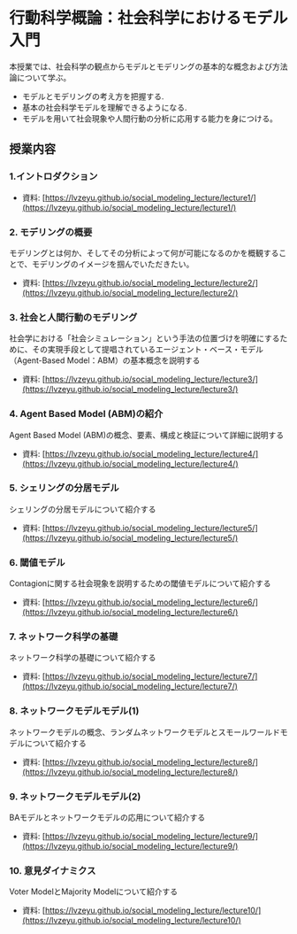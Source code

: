 # 行動科学概論：社会科学におけるモデル入門

本授業では、社会科学の観点からモデルとモデリングの基本的な概念および方法論について学ぶ。

- モデルとモデリングの考え方を把握する.
- 基本の社会科学モデルを理解できるようになる.
- モデルを用いて社会現象や人間行動の分析に応用する能力を身につける。

## 授業内容

### 1.イントロダクション

- 資料: [https://lvzeyu.github.io/social_modeling_lecture/lecture1/](https://lvzeyu.github.io/social_modeling_lecture/lecture1/)

### 2. モデリングの概要

モデリングとは何か、そしてその分析によって何が可能になるのかを概観することで、モデリングのイメージを掴んでいただきたい。

- 資料: [https://lvzeyu.github.io/social_modeling_lecture/lecture2/](https://lvzeyu.github.io/social_modeling_lecture/lecture2/)

### 3. 社会と人間行動のモデリング

社会学における「社会シミュレーション」という手法の位置づけを明確にするために、その実現手段として提唱されているエージェント・ベース・モデル（Agent-Based Model：ABM）の基本概念を説明する

- 資料: [https://lvzeyu.github.io/social_modeling_lecture/lecture3/](https://lvzeyu.github.io/social_modeling_lecture/lecture3/)

### 4. Agent Based Model (ABM)の紹介

Agent Based Model (ABM)の概念、要素、構成と検証について詳細に説明する

- 資料: [https://lvzeyu.github.io/social_modeling_lecture/lecture4/](https://lvzeyu.github.io/social_modeling_lecture/lecture4/)

### 5. シェリングの分居モデル

シェリングの分居モデルについて紹介する

- 資料: [https://lvzeyu.github.io/social_modeling_lecture/lecture5/](https://lvzeyu.github.io/social_modeling_lecture/lecture5/)


### 6. 閾値モデル

Contagionに関する社会現象を説明するための閾値モデルについて紹介する

- 資料: [https://lvzeyu.github.io/social_modeling_lecture/lecture6/](https://lvzeyu.github.io/social_modeling_lecture/lecture6/)

### 7. ネットワーク科学の基礎

ネットワーク科学の基礎について紹介する

- 資料: [https://lvzeyu.github.io/social_modeling_lecture/lecture7/](https://lvzeyu.github.io/social_modeling_lecture/lecture7/)

### 8. ネットワークモデルモデル(1)

ネットワークモデルの概念、ランダムネットワークモデルとスモールワールドモデルについて紹介する

- 資料: [https://lvzeyu.github.io/social_modeling_lecture/lecture8/](https://lvzeyu.github.io/social_modeling_lecture/lecture8/)

### 9. ネットワークモデルモデル(2)

BAモデルとネットワークモデルの応用について紹介する

- 資料: [https://lvzeyu.github.io/social_modeling_lecture/lecture9/](https://lvzeyu.github.io/social_modeling_lecture/lecture9/)


### 10. 意見ダイナミクス

Voter ModelとMajority Modelについて紹介する

- 資料: [https://lvzeyu.github.io/social_modeling_lecture/lecture10/](https://lvzeyu.github.io/social_modeling_lecture/lecture10/)
